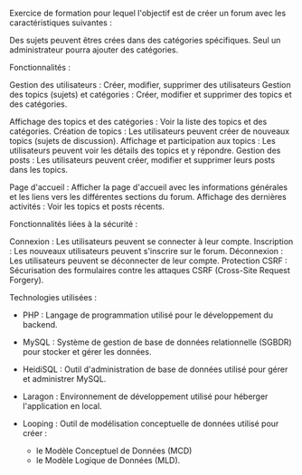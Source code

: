 Exercice de formation pour lequel l'objectif est de créer un forum avec les caractéristiques suivantes :

Des sujets peuvent êtres crées dans des catégories spécifiques. Seul un administrateur pourra ajouter des catégories. 

Fonctionnalités :

  Gestion des utilisateurs : Créer, modifier, supprimer des utilisateurs
  Gestion des topics (sujets) et catégories : Créer, modifier et supprimer des topics et des catégories.
  
  Affichage des topics et des catégories : Voir la liste des topics et des catégories.
  Création de topics : Les utilisateurs peuvent créer de nouveaux topics (sujets de discussion).
  Affichage et participation aux topics : Les utilisateurs peuvent voir les détails des topics et y répondre.
  Gestion des posts : Les utilisateurs peuvent créer, modifier et supprimer leurs posts dans les topics.
  
  Page d'accueil : Afficher la page d'accueil avec les informations générales et les liens vers les différentes sections du forum.
  Affichage des dernières activités : Voir les topics et posts récents.

Fonctionnalités liées à la sécurité :

  Connexion : Les utilisateurs peuvent se connecter à leur compte.
  Inscription : Les nouveaux utilisateurs peuvent s'inscrire sur le forum.
  Déconnexion : Les utilisateurs peuvent se déconnecter de leur compte.
  Protection CSRF : Sécurisation des formulaires contre les attaques CSRF (Cross-Site Request Forgery).


Technologies utilisées :

- PHP : Langage de programmation utilisé pour le développement du backend.

- MySQL : Système de gestion de base de données relationnelle (SGBDR) pour stocker et gérer les données.

- HeidiSQL : Outil d'administration de base de données utilisé pour gérer et administrer MySQL.

- Laragon : Environnement de développement utilisé pour héberger l'application en local.

- Looping : Outil de modélisation conceptuelle de données utilisé pour créer :
  - le Modèle Conceptuel de Données (MCD)
  - le Modèle Logique de Données (MLD).

